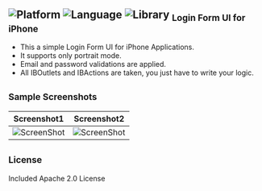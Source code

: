 ![Platform](http://img.shields.io/badge/platform-ios-blue.svg?style=flat)
![Language](https://img.shields.io/badge/Language-Swift%203.0-green.svg)
![Library](https://img.shields.io/badge/Library-%20Innovative-orange.svg)
<sub>Login Form UI for iPhone</sub>
-
* This a simple Login Form UI for iPhone Applications.
* It supports only portrait mode.
* Email and password validations are applied.
* All IBOutlets and IBActions are taken, you just have to write your logic.

<sub>Sample Screenshots</sub>
-
| Screenshot1    | Screenshot2 |
| ------------- |:-------------:|
| ![ScreenShot](https://raw.githubusercontent.com/vishalSonawane/LoginForm/master/LoginForm/screenshot1.png)|![ScreenShot](https://raw.githubusercontent.com/vishalSonawane/LoginForm/master/LoginForm/screenshot2.png)|

<sub>License</sub>
-
Included Apache 2.0 License
